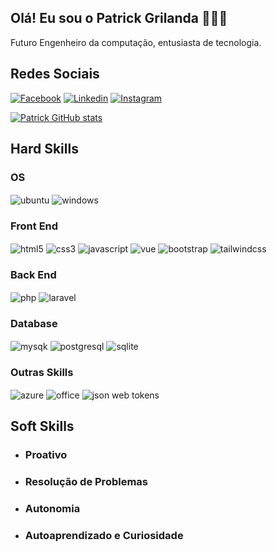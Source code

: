 ## Olá! Eu sou o Patrick Grilanda 🙋🏽‍♂️

Futuro Engenheiro da computação, entusiasta de tecnologia.

## Redes Sociais

[![Facebook](https://img.shields.io/badge/Facebook-1877F2?style=for-the-badge&logo=facebook&logoColor=white)](https://web.facebook.com/patrick.grilanda/)
[![Linkedin](https://img.shields.io/badge/LinkedIn-0077B5?style=for-the-badge&logo=linkedin&logoColor=white)](https://www.linkedin.com/in/patrick-bonaretti-grilanda/)
[![Instagram](https://img.shields.io/badge/Instagram-E4405F?style=for-the-badge&logo=instagram&logoColor=white)](https://www.instagram.com/patrick_grilanda/)


[![Patrick GitHub stats](https://github-readme-stats.vercel.app/api?username=PatrickGrilanda&show_icons=true&theme=dracula)](https://github.com/PatrickGrilanda/github-readme-stats)

## Hard Skills

### OS
<div style="display: inline_block">
    <img align="center" alt="ubuntu" src="https://img.shields.io/badge/Ubuntu-E95420?style=for-the-badge&logo=ubuntu&logoColor=white">
    <img align="center" alt="windows" src="https://img.shields.io/badge/Windows-0078D6?style=for-the-badge&logo=windows&logoColor=white">
</div>

### Front End
<div style="display: inline_block">
 <img align="center" alt="html5" src="https://img.shields.io/badge/HTML5-E34F26?style=for-the-badge&logo=html5&logoColor=white">
    <img align="center" alt="css3" src="https://img.shields.io/badge/CSS-239120?&style=for-the-badge&logo=css3&logoColor=white">
     <img align="center" alt="javascript" src="https://img.shields.io/badge/JavaScript-F7DF1E?style=for-the-badge&logo=javascript&logoColor=black">
     <img align="center" alt="vue" src="https://img.shields.io/badge/Vue.js-35495E?style=for-the-badge&logo=vue.js&logoColor=4FC08D">
<img align="center" alt="bootstrap" src="https://img.shields.io/badge/Bootstrap-563D7C?style=for-the-badge&logo=bootstrap&logoColor=white">
<img align="center" alt="tailwindcss" src="https://img.shields.io/badge/Tailwind_CSS-38B2AC?style=for-the-badge&logo=tailwind-css&logoColor=white">
</div>

### Back End

<div style="display: inline_block">
<img align="center" alt="php" src="https://img.shields.io/badge/PHP-777BB4?style=for-the-badge&logo=php&logoColor=white">
<img align="center" alt="laravel" src="https://img.shields.io/badge/Laravel-FF2D20?style=for-the-badge&logo=laravel&logoColor=white">
</div>

### Database

<div style="display: inline_block">
<img align="center" alt="mysqk" src="https://img.shields.io/badge/MySQL-00000F?style=for-the-badge&logo=mysql&logoColor=white">
<img align="center" alt="postgresql" src="https://img.shields.io/badge/PostgreSQL-316192?style=for-the-badge&logo=postgresql&logoColor=white">
<img align="center" alt="sqlite" src="https://img.shields.io/badge/SQLite-07405E?style=for-the-badge&logo=sqlite&logoColor=whitee">
</div>

### Outras Skills

<div style="display: inline_block">
<img align="center" alt="azure" src="https://img.shields.io/badge/Microsoft_Azure-0089D6?style=for-the-badge&logo=microsoft-azure&logoColor=white">
<img align="center" alt="office" src="https://img.shields.io/badge/Microsoft_Office-D83B01?style=for-the-badge&logo=microsoft-office&logoColor=white">
<img align="center" alt="json web tokens" src="https://img.shields.io/badge/json%20web%20tokens-323330?style=for-the-badge&logo=json-web-tokens&logoColor=pink">
</div>

## Soft Skills

- ### Proativo
- ### Resolução de Problemas
- ### Autonomia
- ### Autoaprendizado e Curiosidade
